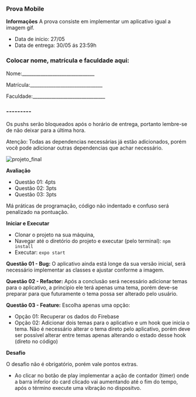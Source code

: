 ### Prova Mobile

**Informações**
A prova consiste em implementar um aplicativo igual a imagem gif.

- Data de início: 27/05
- Data de entrega: 30/05 ás 23:59h


### Colocar nome, matrícula e faculdade aqui:

Nome:_______________________________

Matrícula:_______________________________

Faculdade:_______________________________




### ---------

Os pushs serão bloqueados após o horário de entrega, portanto lembre-se de não deixar para a última hora.

Atenção: Todas as dependencias necessárias já estão adicionados, porém você pode adicionar outras dependencias que achar necessário.

![projeto_final](https://github.com/Faculdade-Metodista-Granbery/Prova-Mobile/blob/master/prova_mobile.gif?raw=true)


**Avaliação**

- Questão 01: 4pts 
- Questão 02: 3pts
- Questão 03: 3pts


Má práticas de programação, código não indentado e confuso será penalizado na pontuação.

**Iniciar e Executar**

- Clonar o projeto na sua máquina,
- Navegar até o diretório do projeto e executar (pelo terminal): `npm install`
- Executar: `expo start`


**Questão 01 - Bug:**
O aplicativo ainda está longe da sua versão inicial, será necessário implementar as classes e ajustar conforme a imagem.

**Questão 02 - Refactor:**
Após a conclusão será necessário adicionar temas para o aplicativo, a principio ele terá apenas uma tema, porém deve-se preparar para que futuramente o tema possa ser alterado pelo usuário.

**Questão 03 - Feature:**
Escolha apenas uma opção:

- Opção 01: Recuperar os dados do Firebase
- Opção 02: Adicionar dois temas para o aplicativo e um hook que inicia o tema. Não é necessário alterar o tema direto pelo aplicativo, porém deve ser possível alterar entre temas apenas alterando o estado desse hook (direto no código)

**Desafio**

O desafio não é obrigatório, porém vale pontos extras.

- Ao clicar no botão de play implementar a ação de contador (timer) onde a barra inferior do card clicado vai aumentando até o fim do tempo, após o término execute uma vibração no dispositvo.

